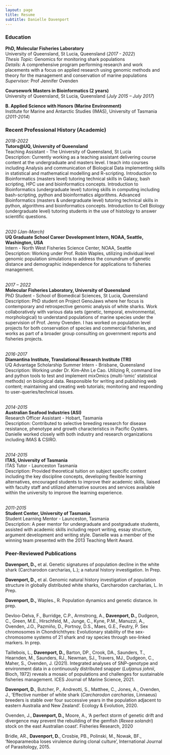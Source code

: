 ```yaml
---
layout: page
title: Resume
subtitle: Danielle Davenport
---
```

### Education

**PhD, Molecular Fisheries Laboratory**<br>
University of Queensland, St Lucia, Queensland (*2017 - 2022*)
<br>*Thesis Topic:* Genomics for monitoring shark populations<br>
*Details:* A comprehensive program performing research and work placements with a focus on applied research using genomic methods and theory for the management and conservation of marine populations<br>
*Supervisor:* Prof Jennifer Ovenden

**Coursework Masters in Bioinformatics (2 years)**
<br>University of Queensland, St Lucia, Queensland (*July 2015 – July 2017*)    

**B. Applied Science with Honors (Marine Environment)**
<br>Institute for Marine and Antarctic Studies (IMAS), University of Tasmania (*2011-2014*)

### Recent Professional History (Academic)

*2018-2022*
<br>**Tutors@UQ, University of Queensland**
<br>Teaching Assistant - The University of Queensland, St Lucia
<br>Description: Currently working as a teaching assistant delivering course content at the undergraduate and masters level. I teach into courses including Analysis and communication of Biological Data implementing skills in statistical and mathematical modelling and R-scripting. Introduction to Bioinformatics (masters level) tutoring technical skills in Galaxy, bash scripting, HPC use and bioinformatics concepts. Introduction to Bioinformatics (undergraduate level) tutoring skills in computing including bash-scripting, python and bioinformatics algorithms. Advanced Bioinformatics (masters & undergraduate level) tutoring technical skills in python, algorithms and bioinformatics concepts. Introduction to Cell Biology (undergraduate level) tutoring students in the use of histology to answer scientific questions.

<br>*2020 (Jan-March)*
<br>**UQ Graduate School Career Development Intern, NOAA, Seattle, Washington, USA**
<br>Intern - North West Fisheries Science Center, NOAA, Seattle
<br>Description: Working under Prof. Robin Waples, utilizing individual level genomic population simulations to address the conundrum of genetic distance and demographic independence for applications to fisheries management.

<br>*2017 – 2022*
<br>**Molecular Fisheries Laboratory, University of Queensland**
<br>PhD Student - School of Biomedical Sciences, St Lucia, Queensland
<br>Description: PhD student on Project GenoJaws where her focus is contemporary and retrospective genomic analysis of white sharks. Work collaboratively with various data sets (genetic, temporal, environmental, morphological) to understand populations of marine species under the supervision of Prof. Jenny Ovenden. I has worked on population level projects for both conservation of species and commercial fisheries, and works as part of a broader group consulting on government reports and fisheries projects.

<br>*2016-2017*
<br>**Diamantina Institute, Translational Research Institute (TRI)**
<br>UQ Advantage Scholarship Summer Intern - Brisbane, Queensland
<br>Description: Working under Dr. Kim-Ahn Le Cao. Utilizing R, command line and python tools to test and implement mixOmics (multi-‘omic’ statistical methods) on biological data. Responsible for writing and publishing web content; maintaining and creating web tutorials; monitoring and responding to user-queries/technical issues.

<br>*2014-2015*
<br>**Australian Seafood Industries (ASI)**
<br>Research Officer Assistant - Hobart, Tasmania
<br>Description: Contributed to selective breeding research for disease resistance, phenotype and growth characteristics in Pacific Oysters. Danielle worked closely with both industry and research organizations including IMAS & CSIRO.

<br>*2014-2015*
<br>**ITAS, University of Tasmania**
<br>ITAS Tutor - Launceston Tasmania
<br>Description: Provided theoretical tuition on subject specific content including the key discipline concepts, developing flexible learning alternatives, encouraged students to improve their academic skills, liaised with faculty staff and utilized alternative sources and services available within the university to improve the learning experience.


<br>*2011-2015*
<br>**Student Center, University of Tasmania**
<br>Student Learning Mentor - Launceston, Tasmania
<br>Description: A peer mentor for undergraduate and postgraduate students, assisted with academic skills including report writing, essay structure, argument development and writing style. Danielle was a member of the winning team presented with the 2013 Teaching Merit Award.


### Peer-Reviewed Publications

**Davenport, D.,** et al. Genetic signatures of population decline in the white shark (Carcharodon carcharias, L.); a natural history investigation. In Prep.

**Davenport, D.,** et al. Genomic natural history investigation of population structure in globally distributed white sharks, Carcharodon carcharias, L. In Prep.

**Davenport, D.,** Waples., R. Population dynamics and genetic distance. In prep.

Devloo-Delva, F., Burridge, C.P., Armstrong, A., **Davenport, D.,** Dudgeon, C., Green, M.E.,  Hirschfeld, M., Junge, C., Kyne, P.M., Manuzzi, A., Ovenden, J.O., Pazmiño, D., Portnoy, D.S., Maes, G.E., Feutry, P. Sex chromosomes in Chondrichthyes: Evolutionary stability of the sex-chromosome systems of 21 shark and ray species through sex-linked markers. In prep.

Taillebois, L., **Davenport, D.,** Barton, DP., Crook, DA., Saunders, T., Hearnden, M., Saunders, RJ., Newman, SJ., Travers, MJ., Dudgeon, C., Maher, S., Ovenden, J. (2021). Integrated analyses of SNP-genotype and environment data in a continuously distributed snapper (*Lutjanus johnii*, Bloch, 1972) reveals a mosaic of populations and challenges for sustainable fisheries management. ICES Journal of Marine Science, 2021.

**Davenport, D.**, Butcher, P., Andreotti, S., Matthee, C., Jones, A., Ovenden, J., ‘Effective number of white shark (*Carcharodon carcharias*, Linnaeus) breeders is stable over four successive years in the population adjacent to eastern Australia and New Zealand’. Ecology & Evolution, 2020.

Ovenden, J., **Davenport, D.,** Moore, A., ‘A perfect storm of genetic drift and divergence may prevent the rebuilding of the gemfish (*Rexea solandri*) stock on the east Australian coast’. Fisheries Research, 2020

Bridle, AR., **Davenport, D.**, Crosbie, PB., Polinski, M., Nowak, BF., ‘Neoparameoba loses virulence during clonal culture’, International Journal of Parasitology, 2015.
